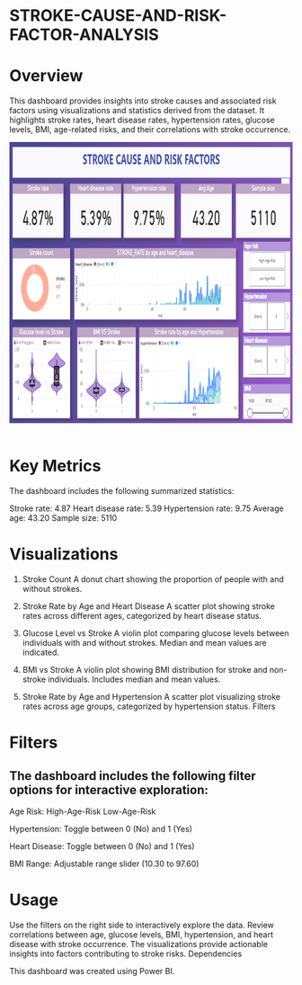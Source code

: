 # STROKE-CAUSE-AND-RISK-FACTOR-ANALYSIS

# Overview

This dashboard provides insights into stroke causes and associated risk factors using visualizations and statistics derived from the dataset. It highlights stroke rates, heart disease rates, hypertension rates, glucose levels, BMI, age-related risks, and their correlations with stroke occurrence.

<img src = "https://github.com/Anwisha99/STROKE-CAUSE-AND-RISK-FACTOR-ANALYSIS/blob/main/DASHBOARD.png" width="850" height="500" alt="report1"/> &emsp;

# Key Metrics

The dashboard includes the following summarized statistics:

Stroke rate: 4.87
Heart disease rate: 5.39
Hypertension rate: 9.75
Average age: 43.20
Sample size: 5110

# Visualizations

1. Stroke Count
A donut chart showing the proportion of people with and without strokes.

2. Stroke Rate by Age and Heart Disease
A scatter plot showing stroke rates across different ages, categorized by heart disease status.

3. Glucose Level vs Stroke
A violin plot comparing glucose levels between individuals with and without strokes.
Median and mean values are indicated.

4. BMI vs Stroke
A violin plot showing BMI distribution for stroke and non-stroke individuals.
Includes median and mean values.

5. Stroke Rate by Age and Hypertension
A scatter plot visualizing stroke rates across age groups, categorized by hypertension status.
Filters

# Filters

## The dashboard includes the following filter options for interactive exploration:
Age Risk:
High-Age-Risk
Low-Age-Risk

Hypertension:
Toggle between 0 (No) and 1 (Yes)

Heart Disease:
Toggle between 0 (No) and 1 (Yes)

BMI Range:
Adjustable range slider (10.30 to 97.60)

# Usage

Use the filters on the right side to interactively explore the data.
Review correlations between age, glucose levels, BMI, hypertension, and heart disease with stroke occurrence.
The visualizations provide actionable insights into factors contributing to stroke risks.
Dependencies

This dashboard was created using Power BI.
